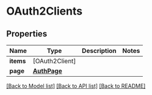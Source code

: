 # OAuth2Clients

## Properties
Name | Type | Description | Notes
------------ | ------------- | ------------- | -------------
**items** | [OAuth2Client] |  | 
**page** | [**AuthPage**](AuthPage.md) |  | 

[[Back to Model list]](../README.md#documentation-for-models) [[Back to API list]](../README.md#documentation-for-api-endpoints) [[Back to README]](../README.md)


